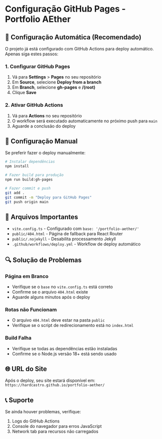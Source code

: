 # Configuração GitHub Pages - Portfolio AEther

## 🚀 Configuração Automática (Recomendado)

O projeto já está configurado com GitHub Actions para deploy automático. Apenas siga estes passos:

### 1. Configurar GitHub Pages

1. Vá para **Settings** > **Pages** no seu repositório
2. Em **Source**, selecione **Deploy from a branch**
3. Em **Branch**, selecione **gh-pages** e **/(root)**
4. Clique **Save**

### 2. Ativar GitHub Actions

1. Vá para **Actions** no seu repositório
2. O workflow será executado automaticamente no próximo push para `main`
3. Aguarde a conclusão do deploy

## 🔧 Configuração Manual

Se preferir fazer o deploy manualmente:

```bash
# Instalar dependências
npm install

# Fazer build para produção
npm run build:gh-pages

# Fazer commit e push
git add .
git commit -m "Deploy para GitHub Pages"
git push origin main
```

## 📁 Arquivos Importantes

- `vite.config.ts` - Configurado com `base: '/portfolio-aether/'`
- `public/404.html` - Página de fallback para React Router
- `public/.nojekyll` - Desabilita processamento Jekyll
- `.github/workflows/deploy.yml` - Workflow de deploy automático

## 🔍 Solução de Problemas

### Página em Branco
- Verifique se o `base` no `vite.config.ts` está correto
- Confirme se o arquivo `404.html` existe
- Aguarde alguns minutos após o deploy

### Rotas não Funcionam
- O arquivo `404.html` deve estar na pasta `public`
- Verifique se o script de redirecionamento está no `index.html`

### Build Falha
- Verifique se todas as dependências estão instaladas
- Confirme se o Node.js versão 18+ está sendo usado

## 🌐 URL do Site

Após o deploy, seu site estará disponível em:
`https://hardcastro.github.io/portfolio-aether/`

## 📞 Suporte

Se ainda houver problemas, verifique:
1. Logs do GitHub Actions
2. Console do navegador para erros JavaScript
3. Network tab para recursos não carregados 